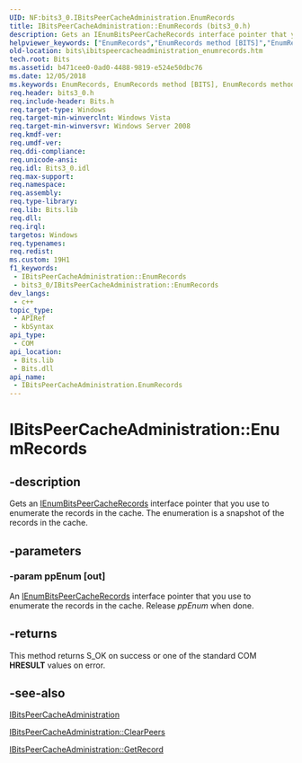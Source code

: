 ```yaml
---
UID: NF:bits3_0.IBitsPeerCacheAdministration.EnumRecords
title: IBitsPeerCacheAdministration::EnumRecords (bits3_0.h)
description: Gets an IEnumBitsPeerCacheRecords interface pointer that you use to enumerate the records in the cache. The enumeration is a snapshot of the records in the cache.
helpviewer_keywords: ["EnumRecords","EnumRecords method [BITS]","EnumRecords method [BITS]","IBitsPeerCacheAdministration interface","IBitsPeerCacheAdministration interface [BITS]","EnumRecords method","IBitsPeerCacheAdministration.EnumRecords","IBitsPeerCacheAdministration::EnumRecords","bits.ibitspeercacheadministration_enumrecords","bits3_0/IBitsPeerCacheAdministration::EnumRecords"]
old-location: bits\ibitspeercacheadministration_enumrecords.htm
tech.root: Bits
ms.assetid: b471cee0-0ad0-4488-9819-e524e50dbc76
ms.date: 12/05/2018
ms.keywords: EnumRecords, EnumRecords method [BITS], EnumRecords method [BITS],IBitsPeerCacheAdministration interface, IBitsPeerCacheAdministration interface [BITS],EnumRecords method, IBitsPeerCacheAdministration.EnumRecords, IBitsPeerCacheAdministration::EnumRecords, bits.ibitspeercacheadministration_enumrecords, bits3_0/IBitsPeerCacheAdministration::EnumRecords
req.header: bits3_0.h
req.include-header: Bits.h
req.target-type: Windows
req.target-min-winverclnt: Windows Vista
req.target-min-winversvr: Windows Server 2008
req.kmdf-ver: 
req.umdf-ver: 
req.ddi-compliance: 
req.unicode-ansi: 
req.idl: Bits3_0.idl
req.max-support: 
req.namespace: 
req.assembly: 
req.type-library: 
req.lib: Bits.lib
req.dll: 
req.irql: 
targetos: Windows
req.typenames: 
req.redist: 
ms.custom: 19H1
f1_keywords:
 - IBitsPeerCacheAdministration::EnumRecords
 - bits3_0/IBitsPeerCacheAdministration::EnumRecords
dev_langs:
 - c++
topic_type:
 - APIRef
 - kbSyntax
api_type:
 - COM
api_location:
 - Bits.lib
 - Bits.dll
api_name:
 - IBitsPeerCacheAdministration.EnumRecords
---
```


# IBitsPeerCacheAdministration::EnumRecords


## -description

Gets an <a href="/windows/desktop/api/bits3_0/nn-bits3_0-ienumbitspeercacherecords">IEnumBitsPeerCacheRecords</a> interface pointer that you use to enumerate the records in the cache. The enumeration is a snapshot of the records in the cache.

## -parameters

### -param ppEnum [out]

An <a href="/windows/desktop/api/bits3_0/nn-bits3_0-ienumbitspeercacherecords">IEnumBitsPeerCacheRecords</a> interface pointer that you use to enumerate the records in the cache. Release <i>ppEnum</i> when done.

## -returns

This method returns S_OK on success or one of the standard COM <b>HRESULT</b> values on error.

## -see-also

<a href="/windows/desktop/api/bits3_0/nn-bits3_0-ibitspeercacheadministration">IBitsPeerCacheAdministration</a>



<a href="/windows/desktop/api/bits3_0/nf-bits3_0-ibitspeercacheadministration-clearpeers">IBitsPeerCacheAdministration::ClearPeers</a>



<a href="/windows/desktop/api/bits3_0/nf-bits3_0-ibitspeercacheadministration-getrecord">IBitsPeerCacheAdministration::GetRecord</a>